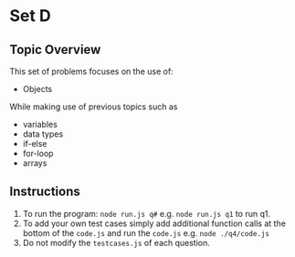 # Set D

## Topic Overview

This set of problems focuses on the use of:

-   Objects

While making use of previous topics such as

-   variables
-   data types
-   if-else
-   for-loop
-   arrays

## Instructions

1. To run the program: `node run.js q#` e.g. `node run.js q1` to run q1.
2. To add your own test cases simply add additional function calls at the bottom of the `code.js` and run the `code.js` e.g. `node ./q4/code.js`
3. Do not modify the `testcases.js` of each question.
